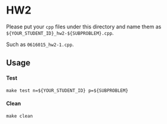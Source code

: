 # HW2

Please put your `cpp` files under this directory 
and name them as `${YOUR_STUDENT_ID}_hw2-${SUBPROBLEM}.cpp`.

Such as `0616015_hw2-1.cpp`.

## Usage

#### Test

```
make test n=${YOUR_STUDENT_ID} p=${SUBPROBLEM}
```

#### Clean

```
make clean
```
